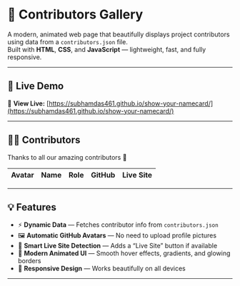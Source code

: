 # 🌟 Contributors Gallery

A modern, animated web page that beautifully displays project contributors using data from a `contributors.json` file.  
Built with **HTML**, **CSS**, and **JavaScript** — lightweight, fast, and fully responsive.

---

## 🚀 Live Demo

🔗 **View Live:** [https://subhamdas461.github.io/show-your-namecard/](https://subhamdas461.github.io/show-your-namecard/)

---

## 🧑‍💻 Contributors

Thanks to all our amazing contributors 💚  

<!-- CONTRIBUTORS-START -->
| Avatar | Name | Role | GitHub | Live Site |
|:--:|:--|:--|:--:|:--:|
<!-- CONTRIBUTORS-END -->

---

## 💡 Features

- ⚡ **Dynamic Data** — Fetches contributor info from `contributors.json`
- 🖼️ **Automatic GitHub Avatars** — No need to upload profile pictures
- 🧠 **Smart Live Site Detection** — Adds a “Live Site” button if available
- 💫 **Modern Animated UI** — Smooth hover effects, gradients, and glowing borders
- 📱 **Responsive Design** — Works beautifully on all devices

---


